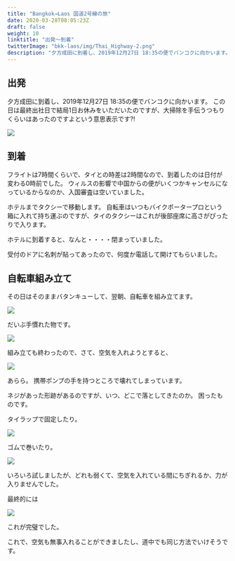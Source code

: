 ```yaml
---
title: "Bangkok→Laos 国道2号線の旅"
date: 2020-03-28T08:05:23Z
draft: false
weight: 10
linktitle: "出発～到着"
twitterImage: "bkk-laos/img/Thai_Highway-2.png"
description: "夕方成田に到着し、2019年12月27日 18:35の便でバンコクに向かいます。"
---
```

## 出発

夕方成田に到着し、2019年12月27日 18:35の便でバンコクに向かいます。
この日は最終出社日で結局1日お休みをいただいたのですが、大掃除を手伝うつもりくらいはあったのですよという意思表示です?!

![](../img/img_7867.jpg)

## 到着

フライトは7時間くらいで、タイとの時差は2時間なので、到着したのは日付が変わる0時前でした。
ウィルスの影響で中国からの便がいくつかキャンセルになっているからなのか、入国審査は空いていました。

ホテルまでタクシーで移動します。
自転車はいつもバイクポータープロという箱に入れて持ち運ぶのですが、タイのタクシーはこれが後部座席に高さがぴったりで入ります。

ホテルに到着すると、なんと・・・・閉まっていました。

受付のドアに名刺が貼ってあったので、何度か電話して開けてもらいました。

## 自転車組み立て

その日はそのままバタンキューして、翌朝、自転車を組み立てます。

![](../img/img_7891.jpg)


だいぶ手慣れた物です。

![](../img/img_7892.jpg)

組み立ても終わったので、さて、空気を入れようとすると、

![](../img/img_7893.jpg)

あらら。
携帯ポンプの手を持つところで壊れてしまっています。

ネジがあった形跡があるのですが、いつ、どこで落としてきたのか。
困ったものです。

タイラップで固定したり。

![](../img/img_7894.jpg)

ゴムで巻いたり。

![](../img/img_7895.jpg)

いろいろ試しましたが、どれも弱くて、空気を入れている間にちぎれるか、力が入りませんでした。

最終的には

![](../img/img_7898.jpg)

これが完璧でした。

これで、空気も無事入れることができましたし、道中でも同じ方法でいけそうです。
